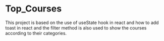 # Top_Courses
This project is based on the use of useState hook in react and how to add toast in react and the filter method is also used to show the courses 
according to their categories.
